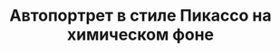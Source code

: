 ---
title: 'Автопортрет в стиле Пикассо на химическом фоне'
# titleEnglish: 'I missed the sea'
# dateStart: 2020
dateEnd: 2019
images: ['автопортрет_в_стиле_пикассо_на_химическом_фоне.jpg']
extra: 'бумага, сухая пастель, спиртовые маркеры, коллаж'
size: 'A3'
# display: false
# text: ''
---